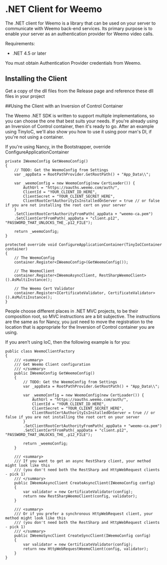 # .NET Client for Weemo

The .NET client for Weemo is a library that can be used on your server to communicate with Weemo back-end services.  Its primary purpose is to enable your server as an authentication provider for Weemo video calls.

Requirements:

- .NET 4.5 or later

You must obtain Authentication Provider credentials from Weemo.


## Installing the Client

Get a copy of the dll files from the Release page and reference these dll files in your project

##Using the Client with an Inversion of Control Container

The Weemo .NET SDK is written to support multiple implementations, so you can choose the one that best suits your needs. If you're already using an Inversion of Control container, then it's ready to go. After an example using TinyIoC, we'll also show you how to use it using poor man's DI, if you're not using a container.

If you're using Nancy, in the Bootstrapper, override ConfigureApplicationContainer

```
private IWeemoConfig GetWeemoConfig() 
{
    // TODO: Get the WeemoConfig from Settings
    var _appData = RootPathProvider.GetRootPath() + "App_Data\\";

    var _weemoConfig = new WeemoConfig(new CertLoader()) {
        AuthUrl = "https://oauths.weemo.com/auth/",
        ClientId = "YOUR_CLIENT_ID_HERE",
        ClientSecret = "YOUR_CLIENT_SECRET_HERE",
        ClientRootCertAuthorityIsInstalledOnServer = true // or false if you are not installing the root cert on your server
    }
    .SetClientRootCertAuthorityFromPath(_appData + "weemo-ca.pem")
    .SetClientCertFromPath(_appData + "client.p12", "PASSWORD_THAT_UNLOCKS_THE_.p12_FILE");

    return _weemoConfig;
}
        
protected override void ConfigureApplicationContainer(TinyIoCContainer container)
{
    // The WeemoConfig
    container.Register<IWeemoConfig>(GetWeemoConfig());

    // The WeemoClient
    container.Register<IWeemoAsyncClient, RestSharpWeemoClient>().AsMultiInstance();

    // The Weemo Cert Validator
    container.Register<ICertificateValidator, CertificateValidator>().AsMultiInstance();
}
```

People choose different places in .NET MVC projects, to be their composition root, so MVC instructions are a bit subjective. The instructions are the same as for Nancy, you just need to move the registration to the location that is appropriate for the Inversion of Control container you are using.

If you aren't using IoC, then the following example is for you:

```
public class WeemoClientFactory 
{
    /// <summary>
    /// Get Weemo Client configuration
    /// </summary>
    public IWeemoConfig GetWeemoConfig() 
    {
        // TODO: Get the WeemoConfig from Settings
        var _appData = RootPathProvider.GetRootPath() + "App_Data\\";

        var _weemoConfig = new WeemoConfig(new CertLoader()) {
            AuthUrl = "https://oauths.weemo.com/auth/",
            ClientId = "YOUR_CLIENT_ID_HERE",
            ClientSecret = "YOUR_CLIENT_SECRET_HERE",
            ClientRootCertAuthorityIsInstalledOnServer = true // or false if you are not installing the root cert on your server
        }
        .SetClientRootCertAuthorityFromPath(_appData + "weemo-ca.pem")
        .SetClientCertFromPath(_appData + "client.p12", "PASSWORD_THAT_UNLOCKS_THE_.p12_FILE");

        return _weemoConfig;
    }

    /// <summary>
    /// If you want to get an async RestSharp client, your method might look like this
    /// (you don't need both the RestSharp and HttpWebRequest clients - pick 1)
    /// </summary>
    public IWeemoAsyncClient CreateAsyncClient(IWeemoConfig config) 
    {
        var validator = new CertificateValidator(config);
        return new RestSharpWeemoClient(config, validator);    
    }

    /// <summary>
    /// Or if you prefer a synchronous HttpWebRequest client, your method might look like this
    /// (you don't need both the RestSharp and HttpWebRequest clients - pick 1)
    /// </summary>
    public IWeemoSyncClient CreateSyncClient(IWeemoConfig config) 
    {
        var validator = new CertificateValidator(config);
        return new HttpWebRequestWeemoClient(config, validator);    
    }
}

```
